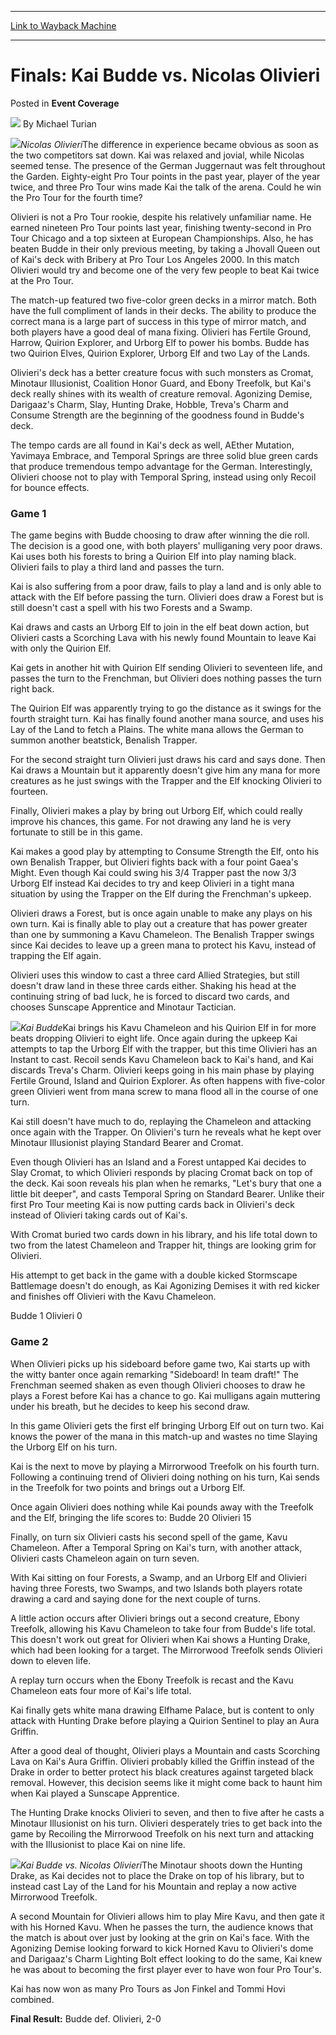 
---
[Link to Wayback Machine](https://web.archive.org/web/20220521063657/https://magic.wizards.com/en/articles/archive/event-coverage/finals-kai-budde-vs-nicolas-olivieri-2000-01-01-0)

[_metadata_:author]:- "Michael Turian"
[_metadata_:description]:- "Nicolas OlivieriThe difference in experience became obvious as soon as the two competitors sat down. Kai was relaxed and jovial, while Nicolas seemed tense. The presence of the German Juggernaut was felt throughout the Garden. Eighty-eight Pro Tour points in the past year, player of the year twice, and three Pro Tour wins made Kai the talk of the arena. Could he win the Pro"
[_metadata_:generator]:- "Drupal 7 (http://drupal.org)"
[_metadata_:node]:- "747631"
[_metadata_:publish_date]:- "2000-01-01"
[_metadata_:source]:- "div-main-content"
[_metadata_:title]:- "Finals: Kai Budde vs. Nicolas Olivieri"
[_metadata_:wayback_capture_timestamp]:- "2022-05-21 06:36:57"
[_metadata_:wayback_raw_url]:- "https://web.archive.org/web/20220521063657id_/https://magic.wizards.com/en/articles/archive/event-coverage/finals-kai-budde-vs-nicolas-olivieri-2000-01-01-0"
[_metadata_:wayback_url]:- "https://magic.wizards.com/en/articles/archive/event-coverage/finals-kai-budde-vs-nicolas-olivieri-2000-01-01-0"
---


Finals: Kai Budde vs. Nicolas Olivieri
======================================



 Posted in **Event Coverage**







![](https://media.magic.wizards.com/styles/auth_small/public/generic-avatar-150_479.png)
By Michael Turian











![](https://media.magic.wizards.com/image_legacy_migration/sideboard/images/ptny01/a761.jpg)*Nicolas Olivieri*The difference in experience became obvious as soon as the two competitors sat down. Kai was relaxed and jovial, while Nicolas seemed tense. The presence of the German Juggernaut was felt throughout the Garden. Eighty-eight Pro Tour points in the past year, player of the year twice, and three Pro Tour wins made Kai the talk of the arena. Could he win the Pro Tour for the fourth time?


Olivieri is not a Pro Tour rookie, despite his relatively unfamiliar name. He earned nineteen Pro Tour points last year, finishing twenty-second in Pro Tour Chicago and a top sixteen at European Championships. Also, he has beaten Budde in their only previous meeting, by taking a Jhovall Queen out of Kai's deck with Bribery at Pro Tour Los Angeles 2000. In this match Olivieri would try and become one of the very few people to beat Kai twice at the Pro Tour.


The match-up featured two five-color green decks in a mirror match. Both have the full compliment of lands in their decks. The ability to produce the correct mana is a large part of success in this type of mirror match, and both players have a good deal of mana fixing. Olivieri has Fertile Ground, Harrow, Quirion Explorer, and Urborg Elf to power his bombs. Budde has two Quirion Elves, Quirion Explorer, Urborg Elf and two Lay of the Lands.


Olivieri's deck has a better creature focus with such monsters as Cromat, Minotaur Illusionist, Coalition Honor Guard, and Ebony Treefolk, but Kai's deck really shines with its wealth of creature removal. Agonizing Demise, Darigaaz's Charm, Slay, Hunting Drake, Hobble, Treva's Charm and Consume Strength are the beginning of the goodness found in Budde's deck.


The tempo cards are all found in Kai's deck as well, AEther Mutation, Yavimaya Embrace, and Temporal Springs are three solid blue green cards that produce tremendous tempo advantage for the German. Interestingly, Olivieri choose not to play with Temporal Spring, instead using only Recoil for bounce effects.


### Game 1


The game begins with Budde choosing to draw after winning the die roll. The decision is a good one, with both players' mulliganing very poor draws. Kai uses both his forests to bring a Quirion Elf into play naming black. Olivieri fails to play a third land and passes the turn.


Kai is also suffering from a poor draw, fails to play a land and is only able to attack with the Elf before passing the turn. Olivieri does draw a Forest but is still doesn't cast a spell with his two Forests and a Swamp.


Kai draws and casts an Urborg Elf to join in the elf beat down action, but Olivieri casts a Scorching Lava with his newly found Mountain to leave Kai with only the Quirion Elf.


Kai gets in another hit with Quirion Elf sending Olivieri to seventeen life, and passes the turn to the Frenchman, but Olivieri does nothing passes the turn right back.


The Quirion Elf was apparently trying to go the distance as it swings for the fourth straight turn. Kai has finally found another mana source, and uses his Lay of the Land to fetch a Plains. The white mana allows the German to summon another beatstick, Benalish Trapper.


For the second straight turn Olivieri just draws his card and says done. Then Kai draws a Mountain but it apparently doesn't give him any mana for more creatures as he just swings with the Trapper and the Elf knocking Olivieri to fourteen.


Finally, Olivieri makes a play by bring out Urborg Elf, which could really improve his chances, this game. For not drawing any land he is very fortunate to still be in this game.


Kai makes a good play by attempting to Consume Strength the Elf, onto his own Benalish Trapper, but Olivieri fights back with a four point Gaea's Might. Even though Kai could swing his 3/4 Trapper past the now 3/3 Urborg Elf instead Kai decides to try and keep Olivieri in a tight mana situation by using the Trapper on the Elf during the Frenchman's upkeep.


Olivieri draws a Forest, but is once again unable to make any plays on his own turn. Kai is finally able to play out a creature that has power greater than one by summoning a Kavu Chameleon. The Benalish Trapper swings since Kai decides to leave up a green mana to protect his Kavu, instead of trapping the Elf again.


Olivieri uses this window to cast a three card Allied Strategies, but still doesn't draw land in these three cards either. Shaking his head at the continuing string of bad luck, he is forced to discard two cards, and chooses Sunscape Apprentice and Minotaur Tactician.


![](https://media.magic.wizards.com/image_legacy_migration/sideboard/images/ptny01/a760.jpg)*Kai Budde*Kai brings his Kavu Chameleon and his Quirion Elf in for more beats dropping Olivieri to eight life. Once again during the upkeep Kai attempts to tap the Urborg Elf with the trapper, but this time Olivieri has an Instant to cast. Recoil sends Kavu Chameleon back to Kai's hand, and Kai discards Treva's Charm. Olivieri keeps going in his main phase by playing Fertile Ground, Island and Quirion Explorer. As often happens with five-color green Olivieri went from mana screw to mana flood all in the course of one turn.


Kai still doesn't have much to do, replaying the Chameleon and attacking once again with the Trapper. On Olivieri's turn he reveals what he kept over Minotaur Illusionist playing Standard Bearer and Cromat.


Even though Olivieri has an Island and a Forest untapped Kai decides to Slay Cromat, to which Olivieri responds by placing Cromat back on top of the deck. Kai soon reveals his plan when he remarks, "Let's bury that one a little bit deeper", and casts Temporal Spring on Standard Bearer. Unlike their first Pro Tour meeting Kai is now putting cards back in Olivieri's deck instead of Olivieri taking cards out of Kai's.


With Cromat buried two cards down in his library, and his life total down to two from the latest Chameleon and Trapper hit, things are looking grim for Olivieri.


His attempt to get back in the game with a double kicked Stormscape Battlemage doesn't do enough, as Kai Agonizing Demises it with red kicker and finishes off Olivieri with the Kavu Chameleon.


Budde 1 Olivieri 0


### Game 2


When Olivieri picks up his sideboard before game two, Kai starts up with the witty banter once again remarking "Sideboard! In team draft!" The Frenchman seemed shaken as even though Olivieri chooses to draw he plays a Forest before Kai has a chance to go. Kai mulligans again muttering under his breath, but he decides to keep his second draw.


In this game Olivieri gets the first elf bringing Urborg Elf out on turn two. Kai knows the power of the mana in this match-up and wastes no time Slaying the Urborg Elf on his turn.


Kai is the next to move by playing a Mirrorwood Treefolk on his fourth turn. Following a continuing trend of Olivieri doing nothing on his turn, Kai sends in the Treefolk for two points and brings out a Urborg Elf.


Once again Olivieri does nothing while Kai pounds away with the Treefolk and the Elf, bringing the life scores to: Budde 20 Olivieri 15


Finally, on turn six Olivieri casts his second spell of the game, Kavu Chameleon. After a Temporal Spring on Kai's turn, with another attack, Olivieri casts Chameleon again on turn seven.


With Kai sitting on four Forests, a Swamp, and an Urborg Elf and Olivieri having three Forests, two Swamps, and two Islands both players rotate drawing a card and saying done for the next couple of turns.


A little action occurs after Olivieri brings out a second creature, Ebony Treefolk, allowing his Kavu Chameleon to take four from Budde's life total. This doesn't work out great for Olivieri when Kai shows a Hunting Drake, which had been looking for a target. The Mirrorwood Treefolk sends Olivieri down to eleven life.


A replay turn occurs when the Ebony Treefolk is recast and the Kavu Chameleon eats four more of Kai's life total.


Kai finally gets white mana drawing Elfhame Palace, but is content to only attack with Hunting Drake before playing a Quirion Sentinel to play an Aura Griffin.


After a good deal of thought, Olivieri plays a Mountain and casts Scorching Lava on Kai's Aura Griffin. Olivieri probably killed the Griffin instead of the Drake in order to better protect his black creatures against targeted black removal. However, this decision seems like it might come back to haunt him when Kai played a Sunscape Apprentice.


The Hunting Drake knocks Olivieri to seven, and then to five after he casts a Minotaur Illusionist on his turn. Olivieri desperately tries to get back into the game by Recoiling the Mirrorwood Treefolk on his next turn and attacking with the Illusionist to place Kai on nine life.


![](https://media.magic.wizards.com/image_legacy_migration/sideboard/images/ptny01/a755.jpg)*Kai Budde vs. Nicolas Olivieri*The Minotaur shoots down the Hunting Drake, as Kai decides not to place the Drake on top of his library, but to instead cast Lay of the Land for his Mountain and replay a now active Mirrorwood Treefolk.


A second Mountain for Olivieri allows him to play Mire Kavu, and then gate it with his Horned Kavu. When he passes the turn, the audience knows that the match is about over just by looking at the grin on Kai's face. With the Agonizing Demise looking forward to kick Horned Kavu to Olivieri's dome and Darigaaz's Charm Lighting Bolt effect looking to do the same, Kai knew he was about to becoming the first player ever to have won four Pro Tour's.


Kai has now won as many Pro Tours as Jon Finkel and Tommi Hovi combined.


**Final Result:** Budde def. Olivieri, 2-0







